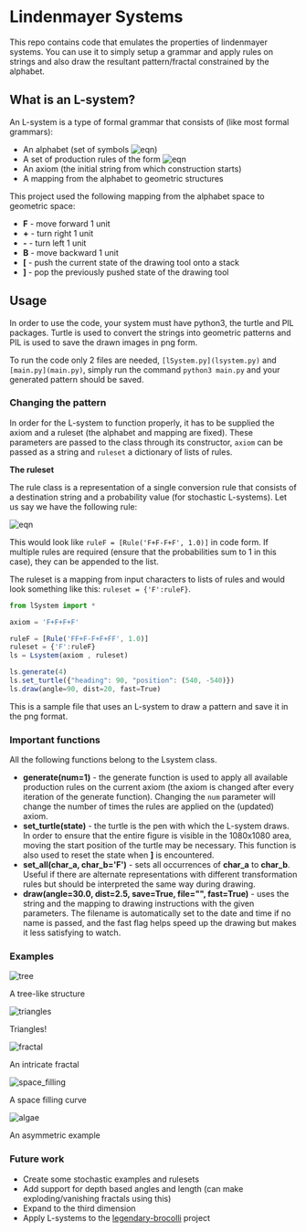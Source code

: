 # Lindenmayer Systems

This repo contains code that emulates the properties of lindenmayer systems. You can use it to simply setup a grammar and apply rules on strings and also draw the resultant pattern/fractal constrained by the alphabet. 

## What is an L-system?

An L-system is a type of formal grammar that consists of (like most formal grammars):

- An alphabet (set of symbols ![eqn](./images/equations/set/gif))
- A set of production rules of the form ![eqn](./images/equations/rule.gif)
- An axiom (the initial string from which construction starts)
- A mapping from the alphabet to geometric structures

This project used the following mapping from the alphabet space to geometric space:

- **F** - move forward 1 unit
- **+** - turn right 1 unit
- **-** - turn left 1 unit
- **B** - move backward 1 unit
- **[** - push the current state of the drawing tool onto a stack
- **]** - pop the previously pushed state of the drawing tool

## Usage

In order to use the code, your system must have python3, the turtle and PIL packages. Turtle is used to convert the strings into geometric patterns and PIL is used to save the drawn images in png form. 

To run the code only 2 files are needed, `[lSystem.py](lsystem.py)` and `[main.py](main.py)`, simply run the command `python3 main.py` and your generated pattern should be saved. 

### Changing the pattern

In order for the L-system to function properly, it has to be supplied the axiom and a ruleset (the alphabet and mapping are fixed). These parameters are passed to the class through its constructor, `axiom` can be passed as a string and `ruleset` a dictionary of lists of rules. 

**The ruleset**

The rule class is a representation of a single conversion rule that consists of a destination string and a probability value (for stochastic L-systems). Let us say we have the following rule:

![eqn](./images/equations/rule2.gif)

This would look like `ruleF = [Rule('F+F-F+F', 1.0)]` in code form. If multiple rules are required (ensure that the probabilities sum to 1 in this case), they can be appended to the list. 

The ruleset is a mapping from input characters to lists of rules and would look something like this: `ruleset = {'F':ruleF}`. 

```jsx
from lSystem import *

axiom = 'F+F+F+F'

ruleF = [Rule('FF+F-F+F+FF', 1.0)]
ruleset = {'F':ruleF}
ls = Lsystem(axiom , ruleset)

ls.generate(4)
ls.set_turtle({"heading": 90, "position": (540, -540)})
ls.draw(angle=90, dist=20, fast=True)
```

This is a sample file that uses an L-system to draw a pattern and save it in the png format. 

### Important functions

All the following functions belong to the Lsystem class. 

- **generate(num=1)** - the generate function is used to apply all available production rules on the current axiom (the axiom is changed after every iteration of the generate function). Changing the `num` parameter will change the number of times the rules are applied on the (updated) axiom.
- **set_turtle(state)** - the turtle is the pen with which the L-system draws. In order to ensure that the entire figure is visible in the 1080x1080 area, moving the start position of the turtle may be necessary. This function is also used to reset the state when **]** is encountered.
- **set_all(char_a, char_b='F')** - sets all occurrences of **char_a** to **char_b**. Useful if there are alternate representations with different transformation rules but should be interpreted the same way during drawing.
- **draw(angle=30.0, dist=2.5, save=True, file="", fast=True)** - uses the string and the mapping to drawing instructions with the given parameters. The filename is automatically set to the date and time if no name is passed, and the fast flag helps speed up the drawing but makes it less satisfying to watch.

### Examples

![tree](./images/tree.png)

A tree-like structure

![triangles](./images/triangles.png)

Triangles!

![fractal](./images/fractal.png)

An intricate fractal

![space_filling](./images/spacefilling.png)

A space filling curve

![algae](./images/algae.png)

An asymmetric example

### Future work
- Create some stochastic examples and rulesets
- Add support for depth based angles and length (can make exploding/vanishing fractals using this)
- Expand to the third dimension
- Apply L-systems to the [legendary-brocolli](https://github.com/Aa-Aanegola/legendary-brocolli) project
